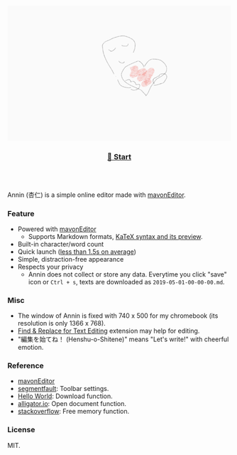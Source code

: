 <p align="center">
    <a href="https://jamcha-aa.github.io/Annin"><img src="./canvas.png" alt="top-image"></a>
</p>

<h3 align="center">
    <a href="https://jamcha-aa.github.io/Annin">📝 Start</a>
</h3>

<br>
<br>

Annin (杏仁) is a simple online editor made with [mavonEditor](https://github.com/hinesboy/mavonEditor/). 

### Feature
- Powered with [mavonEditor](https://github.com/hinesboy/mavonEditor/)
  + Supports Markdown formats, [KaTeX syntax and its preview](https://github.com/hinesboy/mavonEditor/blob/master/README-EN.md#syntax-extensions).
- Built-in character/word count
- Quick launch ([less than 1.5s on average](http://webpagetest.org/result/190523_GK_01980d46aa246a4b06a1fbad23bd22f7/))
- Simple, distraction-free appearance
- Respects your privacy
  - Annin does not collect or store any data. Everytime you click "save" icon or `Ctrl + s`, texts are downloaded as `2019-05-01-00-00-00.md`.

### Misc
- The window of Annin is fixed with 740 x 500 for my chromebook (its resolution is only 1366 x 768).
- [Find & Replace for Text Editing](https://find-and-replace-f6588.firebaseapp.com/) extension may help for editing.
- "編集を始てね！ (Henshu-o-Shitene)" means "Let's write!" with cheerful emotion.

### Reference
- [mavonEditor](https://github.com/hinesboy/mavonEditor/)
- [segmentfault](https://segmentfault.com/q/1010000012794420/a-1020000015628222): Toolbar settings.
- [Hello World](https://helloworld-blog.tech/javascript/vue-js%E3%81%A7markdown%E3%81%AE%E3%83%97%E3%83%AC%E3%83%93%E3%83%A5%E3%83%BC%E3%82%A8%E3%83%87%E3%82%A3%E3%82%BF%E3%81%A8%E3%83%95%E3%82%A1%E3%82%A4%E3%83%AB%E3%83%80%E3%82%A6%E3%83%B3%E3%83%AD): Download function.
- [alligator.io](https://alligator.io/vuejs/file-reader-component/): Open document function.
- [stackoverflow](https://stackoverflow.com/questions/30694453/blob-createobjecturl-download-not-working-in-firefox-but-works-when-debugging): Free memory function.

### License
MIT.
